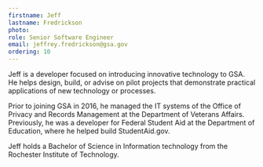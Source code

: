 ```yaml
---
firstname: Jeff
lastname: Fredrickson
photo:
role: Senior Software Engineer
email: jeffrey.fredrickson@gsa.gov
ordering: 10
---
```


Jeff is a developer focused on introducing innovative technology to GSA. He helps design, build, or advise on pilot projects that demonstrate practical applications of new technology or processes.

Prior to joining GSA in 2016, he managed the IT systems of the Office of Privacy and Records Management at the Department of Veterans Affairs. Previously, he was a developer for Federal Student Aid at the Department of Education, where he helped build StudentAid.gov.

Jeff holds a Bachelor of Science in Information technology from the Rochester Institute of Technology.
